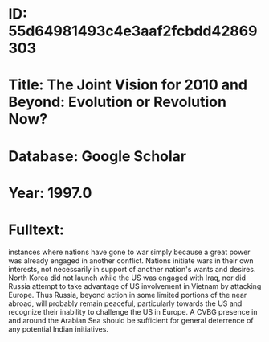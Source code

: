 # ID: 55d64981493c4e3aaf2fcbdd42869303
# Title: The Joint Vision for 2010 and Beyond: Evolution or Revolution Now?
# Database: Google Scholar
# Year: 1997.0
# Fulltext:
instances where nations have gone to war simply because a great power was already engaged in another conflict.
Nations initiate wars in their own interests, not necessarily in support of another nation's wants and desires.
North Korea did not launch while the US was engaged with Iraq, nor did Russia attempt to take advantage of US involvement in Vietnam by attacking Europe.
Thus Russia, beyond action in some limited portions of the near abroad, will probably remain peaceful, particularly towards the US and recognize their inability to challenge the US in Europe.
A CVBG presence in and around the Arabian Sea should be sufficient for general deterrence of any potential Indian initiatives.